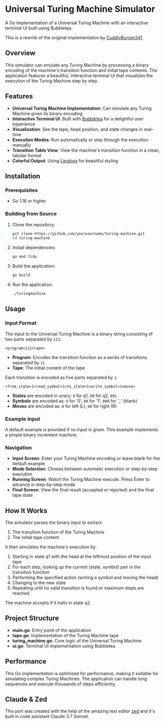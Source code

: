 # Universal Turing Machine Simulator

A Go implementation of a Universal Turing Machine with an interactive terminal UI built using Bubbletea.

This is a rewrite of the original implementation by [CuddlyBunion341](https://github.com/CuddlyBunion341/universal-touring-machine).

## Overview

This simulator can emulate any Turing Machine by processing a binary encoding of the machine's transition function and initial tape contents. The application features a beautiful, interactive terminal UI that visualizes the execution of the Turing Machine step by step.

## Features

- **Universal Turing Machine Implementation**: Can simulate any Turing Machine given its binary encoding
- **Interactive Terminal UI**: Built with [Bubbletea](https://github.com/charmbracelet/bubbletea) for a delightful user experience
- **Visualization**: See the tape, head position, and state changes in real-time
- **Execution Modes**: Run automatically or step through the execution manually
- **Transition Table View**: View the machine's transition function in a clean, tabular format
- **Colorful Output**: Using [Lipgloss](https://github.com/charmbracelet/lipgloss) for beautiful styling

## Installation

### Prerequisites

- Go 1.16 or higher

### Building from Source

1. Clone the repository:
   ```bash
   git clone https://github.com/yourusername/turing-machine.git
   cd turing-machine
   ```

2. Install dependencies:
   ```bash
   go mod tidy
   ```

3. Build the application:
   ```bash
   go build
   ```

4. Run the application:
   ```bash
   ./turingmachine
   ```

## Usage

### Input Format

The input to the Universal Turing Machine is a binary string consisting of two parts separated by `111`:

```
<program>111<tape>
```

- **Program**: Encodes the transition function as a series of transitions separated by `11`
- **Tape**: The initial content of the tape

Each transition is encoded as five parts separated by `1`:

```
<from_state>1<read_symbol>1<to_state>1<write_symbol>1<move>
```

- **States** are encoded in unary: `0` for q1, `00` for q2, etc.
- **Symbols** are encoded as: `0` for '0', `00` for '1', `000` for '_' (blank)
- **Moves** are encoded as: `0` for left (L), `00` for right (R)

### Example Input

A default example is provided if no input is given. This example implements a simple binary increment machine.

### Navigation

- **Input Screen**: Enter your Turing Machine encoding or leave blank for the default example
- **Mode Selection**: Choose between automatic execution or step-by-step execution
- **Running Screen**: Watch the Turing Machine execute. Press Enter to advance in step-by-step mode
- **Final Screen**: View the final result (accepted or rejected) and the final tape state

## How It Works

The simulator parses the binary input to extract:

1. The transition function of the Turing Machine
2. The initial tape content

It then simulates the machine's execution by:

1. Starting in state q1 with the head at the leftmost position of the input tape
2. For each step, looking up the current (state, symbol) pair in the transition function
3. Performing the specified action (writing a symbol and moving the head)
4. Changing to the new state
5. Repeating until no valid transition is found or maximum steps are reached

The machine accepts if it halts in state q2.

## Project Structure

- **main.go**: Entry point of the application
- **tape.go**: Implementation of the Turing Machine tape
- **turing_machine.go**: Core logic of the Universal Turing Machine
- **ui.go**: Terminal UI implementation using Bubbletea

## Performance

This Go implementation is optimized for performance, making it suitable for simulating complex Turing Machines. The application can handle long sequences and execute thousands of steps efficiently.

## Claude & Zed

This port was created with the help of the amazing text editor [zed](https://zed.dev) and it's built in code assistant Claude 3.7 Sonnet.
